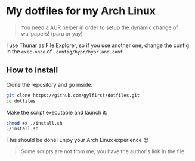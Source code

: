 # My dotfiles for my Arch Linux

> You need a AUR helper in order to setup the dynamic change of wallpapers! (paru or yay)

I use Thunar as File Explorer, so if you use another one, change the config in the `exec-once` of `.config/hypr/hyprland.conf`

## How to install

Clone the repository and go inside:

```bash
git clone https://github.com/gylfirst/dotfiles.git
cd dotfiles
```

Make the script executable and launch it:

```bash
chmod +x ./install.sh
./install.sh
```

This should be done!
Enjoy your Arch Linux experience :blush:

> Some scripts are not from me, you have the author's link in the file.
